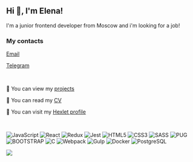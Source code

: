 <h2>Hi 👋, I'm Elena!</h2>
<p>I'm a junior frontend developer from Moscow and i'm looking for a job!</p>

### My contacts
[Email](mailto:evabrarova@gmail.com)

[Telegram](https://t.me/EAbra19)

<br>

🤔 You can view my [projects](https://github.com/Abra19?tab=repositories)</div>

👨 You can read my [CV](https://cv.hexlet.io/resumes/1860)</div>
  
👯 You can visit my [Hexlet profile](https://ru.hexlet.io/u/user-cee6247cf792bcab)</div>  

<br>

  ![JavaScript](https://img.shields.io/badge/-JavaScript(ES6+)-006400?logo=javascript) ![React](https://img.shields.io/badge/-React-1e90ff?logo=react) ![Redux](https://img.shields.io/badge/-Redux-006400?logo=redux) ![Jest](https://img.shields.io/badge/-JEST-0000cd?logo=jest) ![HTML5](https://img.shields.io/badge/-HTML5-ffffe0?logo=html5) ![CSS3](https://img.shields.io/badge/-CSS3-00bfff?logo=css3) ![SASS](https://img.shields.io/badge/-SASS-f5f5f5?logo=sass) ![PUG](https://img.shields.io/badge/-PUG-faebd7?logo=pug) ![BOOTSTRAP](https://img.shields.io/badge/-BOOTSTRAP-fff8dc?logo=bootstrap) ![C](https://img.shields.io/badge/-%20-4b0082?logo=c) ![Webpack](https://img.shields.io/badge/-Webpack-4169e1?logo=webpack) ![Gulp](https://img.shields.io/badge/-Gulp-ffe4e1?logo=gulp) ![Docker](https://img.shields.io/badge/-Docker-191970?logo=Docker) ![PostgreSQL](https://img.shields.io/badge/-PostgreSQL-e6e6fa?logo=PostgreSQL)


<img src="https://github-readme-stats.vercel.app/api?username=Abra19">
 

